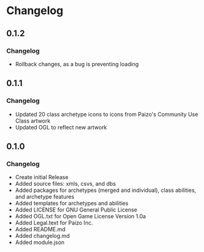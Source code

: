 # Changelog

## 0.1.2
### Changelog
- Rollback changes, as a bug is preventing loading

## 0.1.1
### Changelog
- Updated 20 class archetype icons to icons from Paizo's Community Use Class artwork
- Updated OGL to reflect new artwork

## 0.1.0

### Changelog

- Create initial Release
- Added source files: xmls, csvs, and dbs
- Added packages for archetypes (merged and individual), class abilities, and archetype features
- Added templates for archetypes and abilities
- Added LICENSE for GNU General Public License
- Added OGL.txt for Open Game License Version 1.0a
- Added Legal.text for Paizo Inc.
- Added README.md
- Added changelog.md
- Added module.json
